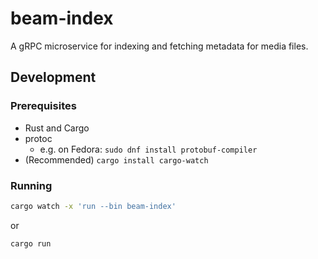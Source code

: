 # beam-index

A gRPC microservice for indexing and fetching metadata for media files.

## Development

### Prerequisites

- Rust and Cargo
- protoc
  - e.g. on Fedora: `sudo dnf install protobuf-compiler`
- (Recommended) `cargo install cargo-watch`

### Running

```sh
cargo watch -x 'run --bin beam-index'
```

or

```sh
cargo run
```
